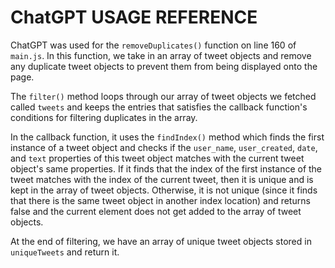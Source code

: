# ChatGPT USAGE REFERENCE

ChatGPT was used for the `removeDuplicates()` function on line 160 of `main.js`. In this function, we take in an array of tweet objects and remove any duplicate tweet objects to prevent them from being displayed onto the page.

The `filter()` method loops through our array of tweet objects we fetched called `tweets` and keeps the entries that satisfies the callback function's conditions for filtering duplicates in the array.

In the callback function, it uses the `findIndex()` method which finds the first instance of a tweet object and checks if the `user_name`, `user_created`, `date`, and `text` properties of this tweet object matches with the current tweet object's same properties. If it finds that the index of the first instance of the tweet matches with the index of the current tweet, then it is unique and is kept in the array of tweet objects. Otherwise, it is not unique (since it finds that there is the same tweet object in another index location) and returns false and the current element does not get added to the array of tweet objects.

At the end of filtering, we have an array of unique tweet objects stored in `uniqueTweets` and return it.
